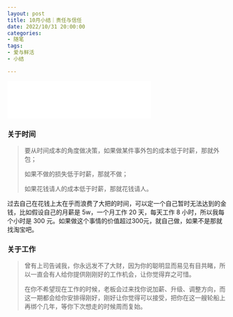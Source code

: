 ```yaml
---
layout: post
title: 10月小结｜责任与信任
date: 2022/10/31 20:00:00
categories:
- 随笔
tags:
- 爱与鲜活
- 小结

---
```


<iframe frameborder="no" border="0" marginwidth="0" marginheight="0" width=330 height=86 src="//music.163.com/outchain/player?type=2&id=28996919&auto=1&height=66"></iframe>

### 关于时间

> 要从时间成本的角度做决策，如果做某件事外包的成本低于时薪，那就外包；
>
> 如果不做的损失低于时薪，那就不做；
>
> 如果花钱请人的成本低于时薪，那就花钱请人。

过去自己在花钱上太在乎而浪费了大把的时间，可以定一个自己暂时无法达到的金钱，比如假设自己的月薪是 5w，一个月工作 20 天，每天工作 8 小时，所以我每个小时是 300 元。如果做这个事情的价值超过300元，就自己做，如果不是那就找淘宝吧。



### 关于工作

> 曾有上司告诫我，你永远发不了大财，因为你的聪明显而易见有目共睹，所以一直会有人给你提供刚刚好的工作机会，让你觉得弃之可惜。
>
> 在你不希望现在工作的时候，老板会过来找你说加薪、升级、调整方向，而这一期都会给你安排得刚好，刚好让你觉得可以接受，把你在这一艘轮船上再绑个几年，等你下次想走的时候周而复始。
